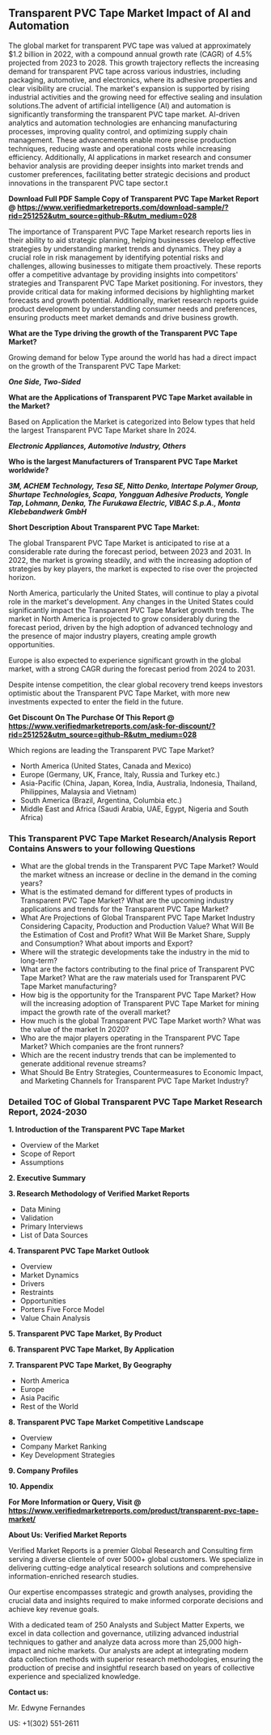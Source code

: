 <h2>Transparent PVC Tape Market Impact of AI and Automation</h2>The global market for transparent PVC tape was valued at approximately $1.2 billion in 2022, with a compound annual growth rate (CAGR) of 4.5% projected from 2023 to 2028. This growth trajectory reflects the increasing demand for transparent PVC tape across various industries, including packaging, automotive, and electronics, where its adhesive properties and clear visibility are crucial. The market's expansion is supported by rising industrial activities and the growing need for effective sealing and insulation solutions.The advent of artificial intelligence (AI) and automation is significantly transforming the transparent PVC tape market. AI-driven analytics and automation technologies are enhancing manufacturing processes, improving quality control, and optimizing supply chain management. These advancements enable more precise production techniques, reducing waste and operational costs while increasing efficiency. Additionally, AI applications in market research and consumer behavior analysis are providing deeper insights into market trends and customer preferences, facilitating better strategic decisions and product innovations in the transparent PVC tape sector.t</p><p id="" class=""><strong>Download Full PDF Sample Copy of Transparent PVC Tape Market Report @ <a href="https://www.verifiedmarketreports.com/download-sample/?rid=251252&utm_source=github-R&utm_medium=028" target="_blank">https://www.verifiedmarketreports.com/download-sample/?rid=251252&utm_source=github-R&utm_medium=028</a></strong></p><p>The importance of&nbsp;Transparent PVC Tape Market research reports lies in their ability to aid strategic planning, helping businesses develop effective strategies by understanding market trends and dynamics. They play a crucial role in risk management by identifying potential risks and challenges, allowing businesses to mitigate them proactively. These reports offer a competitive advantage by providing insights into competitors' strategies and Transparent PVC Tape Market positioning. For investors, they provide critical data for making informed decisions by highlighting market forecasts and growth potential. Additionally, market research reports guide product development by understanding consumer needs and preferences, ensuring products meet market demands and drive business growth.</p><p><strong>What are the&nbsp;Type driving the growth of the Transparent PVC Tape Market?</strong></p><p id="" class="">Growing demand for below Type around the world has had a direct impact on the growth of the Transparent PVC Tape Market:</p><em><strong>One Side, Two-Sided</strong></em></p><strong>What are the&nbsp;Applications&nbsp;of Transparent PVC Tape Market available in the Market?</strong></p><p id="" class="">Based on Application the Market is categorized into Below types that held the largest Transparent PVC Tape Market share In 2024.</p><em><strong>Electronic Appliances, Automotive Industry, Others</strong></em></p><strong>Who is the largest Manufacturers of Transparent PVC Tape Market worldwide?</strong></p><p><em><strong>3M, ACHEM Technology, Tesa SE, Nitto Denko, Intertape Polymer Group, Shurtape Technologies, Scapa, Yongguan Adhesive Products, Yongle Tap, Lohmann, Denka, The Furukawa Electric, VIBAC S.p.A., Monta Klebebandwerk GmbH</strong></em></p><p id="" class=""><strong>Short Description About Transparent PVC Tape Market:</strong></p><p>The global Transparent PVC Tape Market is anticipated to rise at a considerable rate during the forecast period, between 2023 and 2031. In 2022, the market is growing steadily, and with the increasing adoption of strategies by key players, the market is expected to rise over the projected horizon.</p><p>North America, particularly the United States, will continue to play a pivotal role in the market's development. Any changes in the United States could significantly impact the Transparent PVC Tape Market growth trends. The market in North America is projected to grow considerably during the forecast period, driven by the high adoption of advanced technology and the presence of major industry players, creating ample growth opportunities.</p><p>Europe is also expected to experience significant growth in the global market, with a strong CAGR during the forecast period from 2024 to 2031.</p><p>Despite intense competition, the clear global recovery trend keeps investors optimistic about the Transparent PVC Tape Market, with more new investments expected to enter the field in the future.</p><p id="" class=""><strong>Get Discount On The Purchase Of This Report @ <a href="https://www.verifiedmarketreports.com/ask-for-discount/?rid=251252&utm_source=github-R&utm_medium=028" target="_blank">https://www.verifiedmarketreports.com/ask-for-discount/?rid=251252&utm_source=github-R&utm_medium=028</a></strong></p>Which regions are leading the Transparent PVC Tape Market?</p><ul><li>North America (United States, Canada and Mexico)</li><li>Europe (Germany, UK, France, Italy, Russia and Turkey etc.)</li><li>Asia-Pacific (China, Japan, Korea, India, Australia, Indonesia, Thailand, Philippines, Malaysia and Vietnam)</li><li>South America (Brazil, Argentina, Columbia etc.)</li><li>Middle East and Africa (Saudi Arabia, UAE, Egypt, Nigeria and South Africa)</li></ul><h3 id="" class="">This Transparent PVC Tape Market Research/Analysis Report Contains Answers to your following Questions</h3><ul><li>What are the global trends in the Transparent PVC Tape Market? Would the market witness an increase or decline in the demand in the coming years?</li><li>What is the estimated demand for different types of products in Transparent PVC Tape Market? What are the upcoming industry applications and trends for the Transparent PVC Tape Market?</li><li>What Are Projections of Global Transparent PVC Tape Market Industry Considering Capacity, Production and Production Value? What Will Be the Estimation of Cost and Profit? What Will Be Market Share, Supply and Consumption? What about imports and Export?</li><li>Where will the strategic developments take the industry in the mid to long-term?</li><li>What are the factors contributing to the final price of Transparent PVC Tape Market? What are the raw materials used for Transparent PVC Tape Market manufacturing?</li><li>How big is the opportunity for the Transparent PVC Tape Market? How will the increasing adoption of Transparent PVC Tape Market for mining impact the growth rate of the overall market?</li><li>How much is the global Transparent PVC Tape Market worth? What was the value of the market In 2020?</li><li>Who are the major players operating in the Transparent PVC Tape Market? Which companies are the front runners?</li><li>Which are the recent industry trends that can be implemented to generate additional revenue streams?</li><li>What Should Be Entry Strategies, Countermeasures to Economic Impact, and Marketing Channels for Transparent PVC Tape Market Industry?</li></ul><h3 id="" class="">Detailed TOC of Global Transparent PVC Tape Market Research Report, 2024-2030</h3><p id="" class=""><strong>1. Introduction of the Transparent PVC Tape Market</strong></p><ul><li>Overview of the Market</li><li>Scope of Report</li><li>Assumptions</li></ul><p id="" class=""><strong>2. Executive Summary</strong></p><p id="" class=""><strong>3. Research Methodology of Verified Market Reports</strong></p><ul><li>Data Mining</li><li>Validation</li><li>Primary Interviews</li><li>List of Data Sources</li></ul><p id="" class=""><strong>4. Transparent PVC Tape Market Outlook</strong></p><ul><li>Overview</li><li>Market Dynamics</li><li>Drivers</li><li>Restraints</li><li>Opportunities</li><li>Porters Five Force Model</li><li>Value Chain Analysis</li></ul><p id="" class=""><strong>5. Transparent PVC Tape Market, By Product</strong></p><p id="" class=""><strong>6. Transparent PVC Tape Market, By Application</strong></p><p id="" class=""><strong>7. Transparent PVC Tape Market, By Geography</strong></p><ul><li>North America</li><li>Europe</li><li>Asia Pacific</li><li>Rest of the World</li></ul><p id="" class=""><strong>8. Transparent PVC Tape Market Competitive Landscape</strong></p><ul><li>Overview</li><li>Company Market Ranking</li><li>Key Development Strategies</li></ul><p id="" class=""><strong>9. Company Profiles</strong></p><p id="" class=""><strong>10. Appendix</strong></p><p id="" class=""><strong>For More Information or Query, Visit @ <a href="https://www.verifiedmarketreports.com/product/transparent-pvc-tape-market/" target="_blank">https://www.verifiedmarketreports.com/product/transparent-pvc-tape-market/</a></strong></p><p id="" class=""><strong>About Us: Verified Market Reports</strong></p><p id="" class="">Verified Market Reports is a premier Global Research and Consulting firm serving a diverse clientele of over 5000+ global customers. We specialize in delivering cutting-edge analytical research solutions and comprehensive information-enriched research studies.</p><p id="" class="">Our expertise encompasses strategic and growth analyses, providing the crucial data and insights required to make informed corporate decisions and achieve key revenue goals.</p><p id="" class="">With a dedicated team of 250 Analysts and Subject Matter Experts, we excel in data collection and governance, utilizing advanced industrial techniques to gather and analyze data across more than 25,000 high-impact and niche markets. Our analysts are adept at integrating modern data collection methods with superior research methodologies, ensuring the production of precise and insightful research based on years of collective experience and specialized knowledge.</p><p id="" class=""><strong>Contact us:</strong></p><p id="" class="">Mr. Edwyne Fernandes</p><p id="" class="">US: +1(302) 551-2611</p>